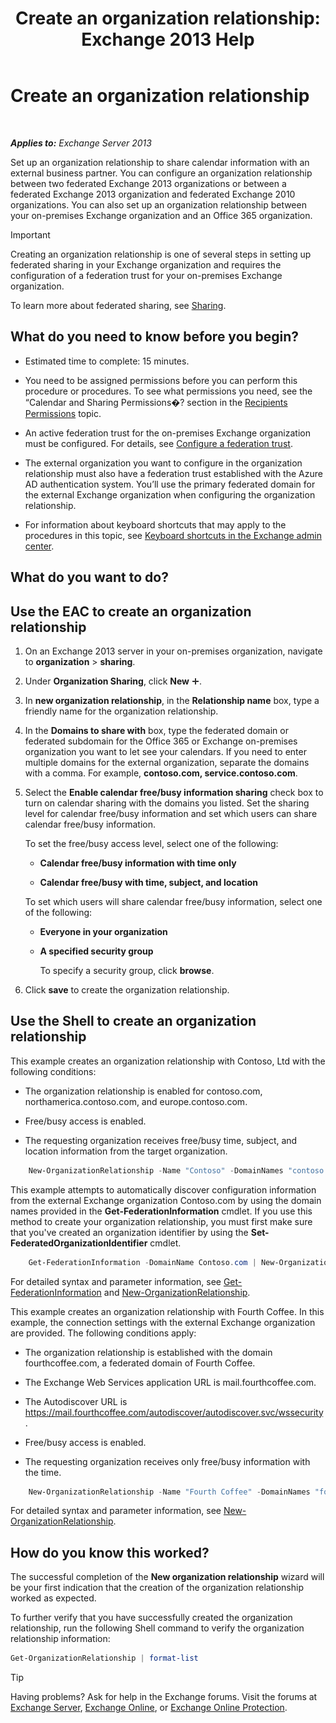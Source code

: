 ﻿---
title: 'Create an organization relationship: Exchange 2013 Help'
TOCTitle: Create an organization relationship
ms:assetid: 5ea61b96-c8ca-44fc-b8b5-ca4341af36a6
ms:mtpsurl: https://technet.microsoft.com/en-us/library/JJ657451(v=EXCHG.150)
ms:contentKeyID: 49289267
ms.date: 12/09/2016
mtps_version: v=EXCHG.150
---

# Create an organization relationship

 

_**Applies to:** Exchange Server 2013_


Set up an organization relationship to share calendar information with an external business partner. You can configure an organization relationship between two federated Exchange 2013 organizations or between a federated Exchange 2013 organization and federated Exchange 2010 organizations. You can also set up an organization relationship between your on-premises Exchange organization and an Office 365 organization.


> [!IMPORTANT]
> Creating an organization relationship is one of several steps in setting up federated sharing in your Exchange organization and requires the configuration of a federation trust for your on-premises Exchange organization.



To learn more about federated sharing, see [Sharing](sharing-exchange-2013-help.md).

## What do you need to know before you begin?

  - Estimated time to complete: 15 minutes.

  - You need to be assigned permissions before you can perform this procedure or procedures. To see what permissions you need, see the “Calendar and Sharing Permissions�? section in the [Recipients Permissions](recipients-permissions-exchange-2013-help.md) topic.

  - An active federation trust for the on-premises Exchange organization must be configured. For details, see [Configure a federation trust](configure-a-federation-trust-exchange-2013-help.md).

  - The external organization you want to configure in the organization relationship must also have a federation trust established with the Azure AD authentication system. You’ll use the primary federated domain for the external Exchange organization when configuring the organization relationship.

  - For information about keyboard shortcuts that may apply to the procedures in this topic, see [Keyboard shortcuts in the Exchange admin center](keyboard-shortcuts-in-the-exchange-admin-center-exchange-online-protection-help.md).

## What do you want to do?

## Use the EAC to create an organization relationship

1.  On an Exchange 2013 server in your on-premises organization, navigate to **organization** \> **sharing**.

2.  Under **Organization Sharing**, click **New** ![Add Icon](images/JJ218640.c1e75329-d6d7-4073-a27d-498590bbb558(EXCHG.150).gif "Add Icon").

3.  In **new organization relationship**, in the **Relationship name** box, type a friendly name for the organization relationship.

4.  In the **Domains to share with** box, type the federated domain or federated subdomain for the Office 365 or Exchange on-premises organization you want to let see your calendars. If you need to enter multiple domains for the external organization, separate the domains with a comma. For example, **contoso.com, service.contoso.com**.

5.  Select the **Enable calendar free/busy information sharing** check box to turn on calendar sharing with the domains you listed. Set the sharing level for calendar free/busy information and set which users can share calendar free/busy information.
    
    To set the free/busy access level, select one of the following:
    
      - **Calendar free/busy information with time only**
    
      - **Calendar free/busy with time, subject, and location**
    
    To set which users will share calendar free/busy information, select one of the following:
    
      - **Everyone in your organization**
    
      - **A specified security group**
        
        To specify a security group, click **browse**.

6.  Click **save** to create the organization relationship.

## Use the Shell to create an organization relationship

This example creates an organization relationship with Contoso, Ltd with the following conditions:

  - The organization relationship is enabled for contoso.com, northamerica.contoso.com, and europe.contoso.com.

  - Free/busy access is enabled.

  - The requesting organization receives free/busy time, subject, and location information from the target organization.

<!-- end list -->

```powershell
    New-OrganizationRelationship -Name "Contoso" -DomainNames "contoso.com","northamerica.contoso.com","europe.contoso.com" -FreeBusyAccessEnabled $true -FreeBusyAccessLevel LimitedDetails
```

This example attempts to automatically discover configuration information from the external Exchange organization Contoso.com by using the domain names provided in the **Get-FederationInformation** cmdlet. If you use this method to create your organization relationship, you must first make sure that you've created an organization identifier by using the **Set-FederatedOrganizationIdentifier** cmdlet.

```powershell
    Get-FederationInformation -DomainName Contoso.com | New-OrganizationRelationship -Name "Contoso" -FreeBusyAccessEnabled $true -FreeBusyAccessLevel -LimitedDetails
```

For detailed syntax and parameter information, see [Get-FederationInformation](https://technet.microsoft.com/en-us/library/dd351221\(v=exchg.150\)) and [New-OrganizationRelationship](https://technet.microsoft.com/en-us/library/ee332357\(v=exchg.150\)).

This example creates an organization relationship with Fourth Coffee. In this example, the connection settings with the external Exchange organization are provided. The following conditions apply:

  - The organization relationship is established with the domain fourthcoffee.com, a federated domain of Fourth Coffee.

  - The Exchange Web Services application URL is mail.fourthcoffee.com.

  - The Autodiscover URL is https://mail.fourthcoffee.com/autodiscover/autodiscover.svc/wssecurity.

  - Free/busy access is enabled.

  - The requesting organization receives only free/busy information with the time.

<!-- end list -->

```powershell
    New-OrganizationRelationship -Name "Fourth Coffee" -DomainNames "fourthcoffee.com" -FreeBusyAccessEnabled $true -FreeBusyAccessLevel -AvailabilityOnly -TargetAutodiscoverEpr "https://mail.fourthcoffee.com/autodiscover/autodiscover.svc/wssecurity" -TargetApplicationUri "mail.fourthcoffee.com"
```

For detailed syntax and parameter information, see [New-OrganizationRelationship](https://technet.microsoft.com/en-us/library/ee332357\(v=exchg.150\)).

## How do you know this worked?

The successful completion of the **New organization relationship** wizard will be your first indication that the creation of the organization relationship worked as expected.

To further verify that you have successfully created the organization relationship, run the following Shell command to verify the organization relationship information:

```powershell
Get-OrganizationRelationship | format-list
```


> [!TIP]
> Having problems? Ask for help in the Exchange forums. Visit the forums at <A href="https://go.microsoft.com/fwlink/p/?linkid=60612">Exchange Server</A>, <A href="https://go.microsoft.com/fwlink/p/?linkid=267542">Exchange Online</A>, or <A href="https://go.microsoft.com/fwlink/p/?linkid=285351">Exchange Online Protection</A>.


